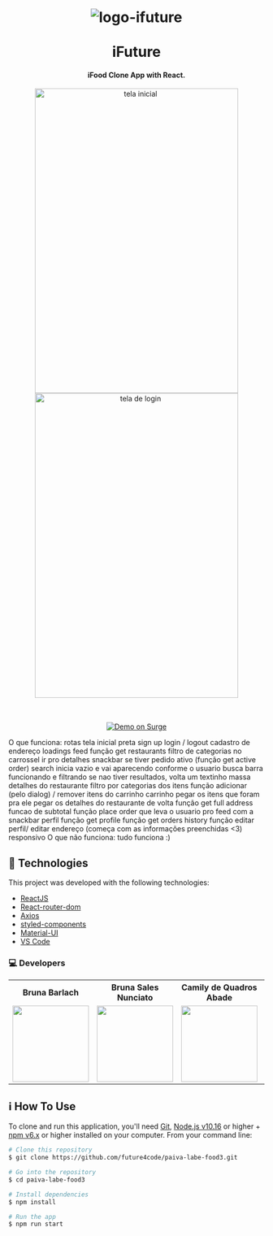 <h1 align="center">
    <img alt="logo-ifuture" src="https://user-images.githubusercontent.com/75874462/124066199-a0606000-da0e-11eb-9088-c26b76b8a9a7.png" />
    <br><br>
    iFuture
</h1>

<h4 align="center">
  iFood Clone App with React.
</h4>
<div align="center">
    <img width='400px' height='600px' alt="tela inicial" src='https://user-images.githubusercontent.com/75874462/124080920-49b05180-da21-11eb-8e2f-d65d6a1c19c1.PNG' >
    <img width='400px' height='600px' alt="tela de login" src='https://user-images.githubusercontent.com/75874462/124080998-5f257b80-da21-11eb-877a-aed4505a0ccd.PNG' >
</div>
<br><br>

<p align="center">
  <a href="https://surge.sh/" target="_blank">
    <img alt="Demo on Surge" src="https://user-images.githubusercontent.com/75874462/124080112-5f714700-da20-11eb-8ed4-477b2ca790c4.png">
  </a>
</p>
O que funciona:
rotas
tela inicial preta
sign up
login / logout
cadastro de endereço
loadings
feed
função get restaurants
filtro de categorias no carrossel
ir pro detalhes
snackbar se tiver pedido ativo (função get active order)
search
inicia vazio e vai aparecendo conforme o usuario busca
barra funcionando e filtrando
se nao tiver resultados, volta um textinho massa
detalhes do restaurante
filtro por categorias dos itens
função adicionar (pelo dialog) / remover itens do carrinho
carrinho
pegar os itens que foram pra ele
pegar os detalhes do restaurante de volta
função get full address
funcao de subtotal
função place order que leva o usuario pro feed com a snackbar
perfil
função get profile
função get orders history
função editar perfil/ editar endereço (começa com as informações preenchidas <3)
responsivo
O que não funciona:
tudo funciona :)

## :rocket: Technologies

This project was developed with the following technologies:

-  [ReactJS](https://reactjs.org/)
-  [React-router-dom](https://reactrouter.com/web/guides/quick-start)
-  [Axios](https://github.com/axios/axios)
-  [styled-components](https://www.styled-components.com/)
-  [Material-UI](https://material-ui.com/pt/)
-  [VS Code][vc]

### :computer: Developers
<table>
  <tr>
    <th>Bruna Barlach</th>
        <th>Bruna Sales Nunciato</th>
        <th>Camily de Quadros Abade</th>
    <th>Daniel Ueno</th>
    <th>Renato Marinho de Freitas</th>
    <th>Tiago Pereira de Brito</th>
  </tr>
  <tr>
    <td>
  <img width='150px' height='150px' src='https://ca.slack-edge.com/TLAVDH7C2-U01KL8HNSBV-df1b345a6617-512' >
    </td>
        <td>
  <img width='150px' height='150px' src='https://ca.slack-edge.com/TLAVDH7C2-U01SDSEG6DQ-54efe6892080-512' >
    </td>
        <td>
  <img width='150px' height='150px' src='https://ca.slack-edge.com/TLAVDH7C2-U01SE378D4K-fa88ed3aa01f-512' >
    </td>
     <td>
  <img width='150px' height='150px' src='https://ca.slack-edge.com/TLAVDH7C2-U01SAQ2S9RT-73ecf5dd6ca1-512' >
    </td>
    <td>
  <img width='150px' height='150px' src='https://ca.slack-edge.com/TLAVDH7C2-U01T3LJNPSL-2a067c95b2ec-512' >
    </td>
    <td>
  <img width='150px' height='150px' src='https://ca.slack-edge.com/TLAVDH7C2-U01SSF1L5L1-c0fc76c60bca-512' >
    </td>
  </tr>
<table>

## :information_source: How To Use

To clone and run this application, you'll need [Git](https://git-scm.com), [Node.js v10.16][nodejs] or higher + [npm v6.x][npm] or higher installed on your computer. From your command line:

```bash
# Clone this repository
$ git clone https://github.com/future4code/paiva-labe-food3.git

# Go into the repository
$ cd paiva-labe-food3

# Install dependencies
$ npm install

# Run the app
$ npm run start
```


[nodejs]: https://nodejs.org/
[npm]: https://www.npmjs.com/
[vc]: https://code.visualstudio.com/
[vceditconfig]: https://marketplace.visualstudio.com/items?itemName=EditorConfig.EditorConfig
[vceslint]: https://marketplace.visualstudio.com/items?itemName=dbaeumer.vscode-eslint
